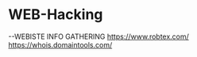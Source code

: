 # WEB-Hacking

--WEBISTE INFO GATHERING
https://www.robtex.com/    
https://whois.domaintools.com/


